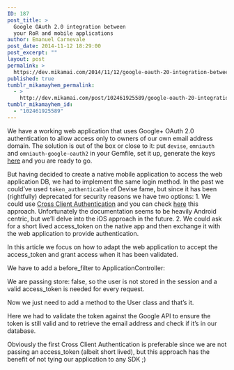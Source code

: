 ```yaml
---
ID: 187
post_title: >
  Google OAuth 2.0 integration between
  your RoR and mobile applications
author: Emanuel Carnevale
post_date: 2014-11-12 18:29:00
post_excerpt: ""
layout: post
permalink: >
  https://dev.mikamai.com/2014/11/12/google-oauth-20-integration-between-your-ror-and/
published: true
tumblr_mikamayhem_permalink:
  - >
    http://dev.mikamai.com/post/102461925589/google-oauth-20-integration-between-your-ror-and
tumblr_mikamayhem_id:
  - "102461925589"
---
```

<p>We have a working web application that uses Google+ OAuth 2.0 authentication to allow access only to owners of our own email address domain.
The solution is out of the box or close to it: put <code>devise</code>, <code>omniauth</code> and <code>omniauth-google-oauth2</code> in your Gemfile, set it up, generate the keys <a href="https://console.developers.google.com">here</a> and you are ready to go.</p>

<p>But having decided to create a native mobile application to access the web application DB, we had to implement the same login method. In the past we could’ve used <code>token_authenticable</code> of Devise fame, but since it has been (rightfully) deprecated for security reasons we have two options:
1. We could use <a href="https://developers.google.com/accounts/docs/CrossClientAuth">Cross Client Authentication</a> and you can check <a href="http://dev.mikamai.com/post/101852140929/google-device-authentication-in-your-rails-app">here</a> this approach. Unfortunately the documentation seems to be heavily Android centric, but we’ll delve into the iOS approach in the future.
2. We could ask for a short lived access_token on the native app and then exchange it with the web application to provide authentication.</p>

<p>In this article we focus on how to adapt the web application to accept the access_token and grant access when it has been validated.</p>

<p>We have to add a before_filter to ApplicationController:</p>

<p>We are passing store: false, so the user is not stored in the session and a valid access_token is needed for every request.</p>

<p>Now we just need to add a method to the User class and that&rsquo;s it.</p>

<p>Here we had to validate the token against the Google API to ensure the token is still valid and to retrieve the email address and check if it&rsquo;s in our database.</p>

<p>Obviously the first Cross Client Authentication is preferable since we are not passing an access_token (albeit short lived), but this approach has the benefit of not tying our application to any SDK ;)</p>